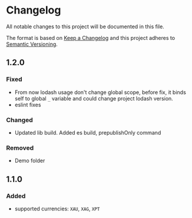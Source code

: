 # Changelog
All notable changes to this project will be documented in this file.

The format is based on [Keep a Changelog](http://keepachangelog.com/en/1.0.0/)
and this project adheres to [Semantic Versioning](http://semver.org/spec/v2.0.0.html).

## 1.2.0
### Fixed
- From now lodash usage don't change global scope, before fix, it binds self to global `_` variable and could change project lodash version.
- eslint fixes
### Changed
- Updated lib build. Added es build, prepublishOnly command
### Removed
- Demo folder

## 1.1.0
### Added
- supported currencies: `XAU`, `XAG`, `XPT`
